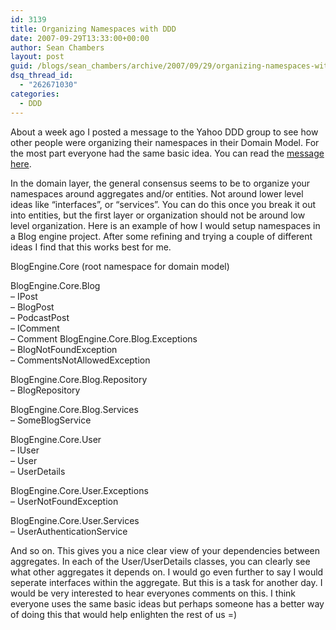 ```yaml
---
id: 3139
title: Organizing Namespaces with DDD
date: 2007-09-29T13:33:00+00:00
author: Sean Chambers
layout: post
guid: /blogs/sean_chambers/archive/2007/09/29/organizing-namespaces-with-ddd.aspx
dsq_thread_id:
  - "262671030"
categories:
  - DDD
---
```

About a week ago I posted a message to the Yahoo DDD group to see how other people were organizing their namespaces in their Domain Model. For the most part everyone had the same basic idea. You can read the <A class="" href="http://tech.groups.yahoo.com/group/domaindrivendesign/message/5873" target="_blank">message here</A>.


  


In the domain layer, the general consensus seems to be to organize your namespaces around aggregates and/or entities. Not around lower level ideas like &#8220;interfaces&#8221;, or &#8220;services&#8221;. You can do this once you break it out into entities, but the first layer or organization should not be around low level organization. Here is an example of how I would setup namespaces in a Blog engine project. After some refining and trying a couple of different ideas I find that this works best for me.


  


BlogEngine.Core (root namespace for domain model)  
  
BlogEngine.Core.Blog  
&#8211; IPost  
&#8211; BlogPost  
&#8211; PodcastPost  
&#8211; IComment  
&#8211; Comment BlogEngine.Core.Blog.Exceptions  
&#8211; BlogNotFoundException  
&#8211; CommentsNotAllowedException  
  
BlogEngine.Core.Blog.Repository  
&#8211; BlogRepository  
  
BlogEngine.Core.Blog.Services  
&#8211; SomeBlogService  
  
BlogEngine.Core.User  
&#8211; IUser  
&#8211; User  
&#8211; UserDetails  
  
BlogEngine.Core.User.Exceptions  
&#8211; UserNotFoundException  
  
BlogEngine.Core.User.Services  
&#8211; UserAuthenticationService


  


And so on. This gives you a nice clear view of your dependencies between aggregates. In each of the User/UserDetails classes, you can clearly see what other aggregates it depends on. I would go even further to say I would seperate interfaces within the aggregate. But this is a task for another day. I would be very interested to hear everyones comments on this. I think everyone uses the same basic ideas but perhaps someone has a better way of doing this that would help enlighten the rest of us =)